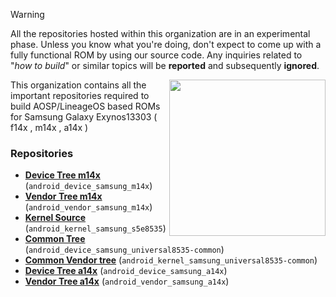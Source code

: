 > [!WARNING]
> All the repositories hosted within this organization are in an experimental phase. Unless you know what you're doing, don't expect to come up with a fully functional ROM by using our source code. Any inquiries related to "_how to build_" or similar topics will be **reported** and subsequently **ignored**.


<img align="right" width="250" height="250" src="https://fdn2.gsmarena.com/vv/bigpic/samsung-galaxy-a14-5g.jpg">

This organization contains all the important repositories required to build AOSP/LineageOS based ROMs for Samsung Galaxy Exynos13303 ( f14x , m14x , a14x )

### Repositories
* [**Device Tree m14x**](https://github.com/yamotaprjkt/android_device_samsung_m14x) (`android_device_samsung_m14x`)
* [**Vendor Tree m14x**](https://github.com/yamotaprjkt/android_vendor_samsung_m14x) (`android_vendor_samsung_m14x`)
* [**Kernel Source**](https://github.com/yamotaprjkt/android_kernel_samsung_s5e8535) (`android_kernel_samsung_s5e8535`)
* [**Common Tree**](https://github.com/yamotaprjkt/android_device_samsung_universal8535-common) (`android_device_samsung_universal8535-common`)
* [**Common Vendor tree**](https://github.com/yamotaprjkt/android_vendor_samsung_universal8535-common) (`android_kernel_samsung_universal8535-common`)
* [**Device Tree a14x**](https://github.com/yamotaprjkt/android_device_samsung_a14x) (`android_device_samsung_a14x`)
* [**Vendor Tree a14x**](https://github.com/yamotaprjkt/android_vendor_samsung_a14x) (`android_vendor_samsung_a14x`)
